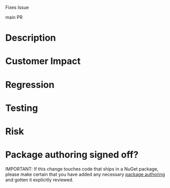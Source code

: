 Fixes Issue <!-- Issue Number -->

main PR <!-- Link to PR if any that fixed this in the main branch. -->

# Description

<!-- Give a brief summary of the issue and how the pull request is fixing it. -->

# Customer Impact

<!-- What is the impact to customers of not taking this fix? -->

# Regression

<!-- Is this fixing a problem that was introduced in the most recent release, ie., fixing a regression? -->

# Testing

<!-- What kind of testing has been done with the fix. -->

# Risk

<!-- Please assess the risk of taking this fix. Provide details backing up your assessment. -->

# Package authoring signed off?


IMPORTANT: If this change touches code that ships in a NuGet package, please make certain that you have added any necessary [package authoring](https://github.com/dotnet/runtime/blob/main/docs/project/library-servicing.md) and gotten it explicitly reviewed.
